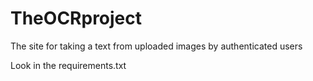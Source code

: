 # TheOCRproject
The site for taking a text from uploaded images by authenticated users

Look in the requirements.txt 


